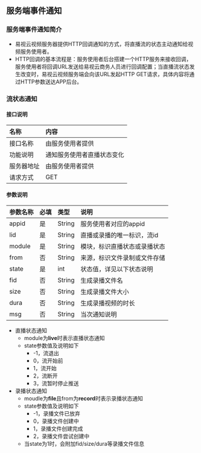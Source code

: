 ## 服务端事件通知
### 服务端事件通知简介
* 易视云视频服务器提供HTTP回调通知的方式，将直播流的状态主动通知给视频服务使用者。
* HTTP回调的基本流程是：服务使用者后台搭建一个HTTP服务来接收回调，服务使用者将回调URL发送给易视云商务人员进行回调配置；当直播流状态发生改变时，易视云视频服务端会向该URL发起HTTP GET请求，具体内容将通过HTTP参数送达APP后台。
### 流状态通知
#### 接口说明

| 名称        | 内容           |
|:--|:--|
| 接口名称     | 由服务使用者提供 |
| 功能说明|   通知服务使用者直播状态变化    |
| 服务器地址| 由服务使用者提供 |
| 请求方式| GET |

#### 参数说明

| 参数名称        | 必填           | 类型 |说明 |
|:--|:--|:--|:--|
| appid      | 是 | String | 服务使用者对应的appid |
| lid      | 是 | String | 直播或录播的唯一标识，流id |
| module      | 是 | String | 模块，标识直播状态或录播状态 |
| from      | 否 | String | 来源，标识文件录制或文件存储 |
| state      | 是 | int | 状态值，详见以下状态说明 |
| fid      | 否 | String | 生成录播文件名 |
| size      | 否 | String | 生成录播文件大小 |
| dura      | 否 | String | 生成录播视频的时长 |
| msg      | 否 | String | 当次通知说明 |

* 直播状态通知
	* module为**live**时表示直播状态通知
	* state参数值及说明如下
		* -1，流退出
		* 0，流开始前
		* 1，流开始
		* 2，流断开
		* 3，流暂时停止推送
* 录播状态通知
	* moudle为**file**且from为**record**时表示录播状态通知
	* state参数值及说明如下
		* -1，录播文件已放弃
		* 0，录播文件创建中
		* 1，录播文件创建完成
		* 2，录播文件尝试创建中
	* 当state为1时，会附加fid/size/dura等录播文件信息


